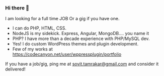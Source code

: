 ### Hi there 👋

I am looking for a full time JOB Or a gig if you have one.
- I can do PHP, HTML, CSS.
- NodeJS is my sidekick. Express, Angular, MongoDB.... you name it
- PHP? I have more than a decade experience with PHP/MySQL dev.
- Yes! I do custom WordPress themes and plugin development.
- Few of my works at https://codecanyon.net/user/wppressplugin/portfolio

If you have a job/gig, ping me at sovit.tamrakar@gmail.com and consider it delivered!
